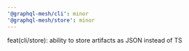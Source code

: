 ```yaml
---
'@graphql-mesh/cli': minor
'@graphql-mesh/store': minor
---
```


feat(cli/store): ability to store artifacts as JSON instead of TS
